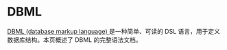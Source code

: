 # DBML

[DBML (database markup language) ](https://dbml.dbdiagram.io/docs/#project-notes)是一种简单、可读的 DSL 语言，用于定义数据库结构。本页概述了 DBML 的完整语法文档。
